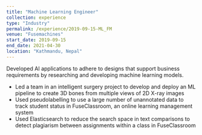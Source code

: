 ```yaml
---
title: "Machine Learning Engineer"
collection: experience
type: "Industry"
permalink: /experience/2019-09-15-ML_FM
venue: "Fusemachines"
start_date: 2019-09-15
end_date: 2021-04-30
location: "Kathmandu, Nepal"
---
```


Developed AI applications to adhere to designs that support business requirements by researching and developing machine learning models.

* Led a team in an intelligent surgery project to develop and deploy an ML pipeline to create 3D bones from multiple views of 2D X-ray images 
* Used pseudolabelling to use a large number of unannotated data to track student status in FuseClassroom, an online learning management system  
* Used Elasticsearch to reduce the search space in text comparisons to detect plagiarism between assignments within a class in FuseClassroom 